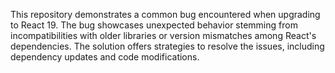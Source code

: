 This repository demonstrates a common bug encountered when upgrading to React 19. The bug showcases unexpected behavior stemming from incompatibilities with older libraries or version mismatches among React's dependencies.  The solution offers strategies to resolve the issues, including dependency updates and code modifications.